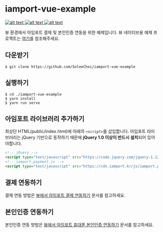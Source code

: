 # iamport-vue-example

[ ![alt text](https://img.shields.io/badge/vue-v2.6.11-orange.svg?longCache=true&style=flat-square) ](https://github.com/vuejs/vue)
[ ![alt text](https://img.shields.io/badge/ant--design--vue-v1.5.3-yellow.svg?longCache=true&style=flat-square) ](https://github.com/vueComponent/ant-design-vue)
[ ![alt text](https://img.shields.io/badge/styled--components-v4.3.2-green.svg?longCache=true&style=flat-square) ](https://github.com/styled-components/styled-components)

뷰 환경에서 아임포트 결제 및 본인인증 연동을 위한 예제입니다. 뷰 네이티브용 예제 프로젝트는 [여기](https://github.com/iamport/iamport-vue-native)를 참조해주세요.

## 다운받기

```
$ git clone https://github.com/SoleeChoi/iamport-vue-example
```

## 실행하기

```
$ cd ./iamport-vue-example
$ yarn install
$ yarn run serve
```

## 아임포트 라이브러리 추가하기

최상단 HTML(public/index.html)에 아래의 `<script>`를 삽입합니다. 아임포트 라이브러리는 jQuery 기반으로 동작하기 때문에 **jQuery 1.0 이상이 반드시 설치**되어 있어야합니다.

```html
<!-- jQuery -->
<script type="text/javascript" src="https://code.jquery.com/jquery-1.12.4.min.js" ></script>
<!-- iamport.payment.js -->
<script type="text/javascript" src="https://cdn.iamport.kr/js/iamport.payment-1.1.8.js"></script>
```

## 결제 연동하기

결제 연동 방법은 [뷰에서 아임포트 결제 연동하기](manuals/PAYMENT.md) 문서를 참고하세요.

## 본인인증 연동하기

본인인증 연동 방법은 [뷰에서 아임포트 휴대폰 본인인증 연동하기](manuals/CERTIFICATION.md) 문서를 참고하세요.

